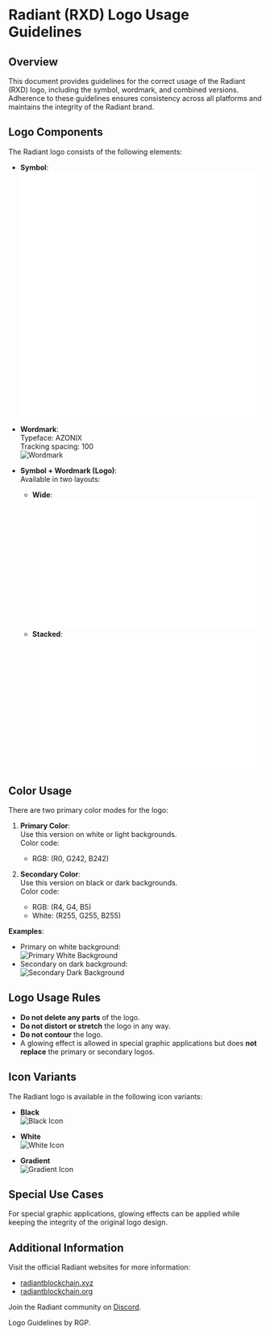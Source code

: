 # Radiant (RXD) Logo Usage Guidelines

## Overview

This document provides guidelines for the correct usage of the Radiant (RXD) logo, including the symbol, wordmark, and combined versions. Adherence to these guidelines ensures consistency across all platforms and maintains the integrity of the Radiant brand.

## Logo Components

The Radiant logo consists of the following elements:

- **Symbol**:  
  ![Symbol](./R_White_Logo.png)

- **Wordmark**:  
  Typeface: AZONIX  
  Tracking spacing: 100  
  ![Wordmark](path/to/wordmark.png)

- **Symbol + Wordmark (Logo)**:  
  Available in two layouts:  
  - **Wide**:  
    ![Wide Logo](./LogoType_white.png)  
  - **Stacked**:  
    ![Stacked Logo](./Stacked_white.png)

## Color Usage

There are two primary color modes for the logo:

1. **Primary Color**:  
   Use this version on white or light backgrounds.  
   Color code:  
   - RGB: (R0, G242, B242)

2. **Secondary Color**:  
   Use this version on black or dark backgrounds.  
   Color code:  
   - RGB: (R4, G4, B5)  
   - White: (R255, G255, B255)

**Examples**:  
- Primary on white background:  
  ![Primary White Background](path/to/primary_white_bg.png)  
- Secondary on dark background:  
  ![Secondary Dark Background](path/to/secondary_dark_bg.png)

## Logo Usage Rules

- **Do not delete any parts** of the logo.  
- **Do not distort or stretch** the logo in any way.  
- **Do not contour** the logo.  
- A glowing effect is allowed in special graphic applications but does **not replace** the primary or secondary logos.

## Icon Variants

The Radiant logo is available in the following icon variants:

- **Black**  
  ![Black Icon](path/to/black_icon.png)

- **White**  
  ![White Icon](path/to/white_icon.png)

- **Gradient**  
  ![Gradient Icon](path/to/gradient_icon.png)

## Special Use Cases

For special graphic applications, glowing effects can be applied while keeping the integrity of the original logo design.

## Additional Information

Visit the official Radiant websites for more information:

- [radiantblockchain.xyz](https://radiantblockchain.xyz/)
- [radiantblockchain.org](https://radiantblockchain.org/)

Join the Radiant community on [Discord](https://discord.gg/radiantblockchain).

Logo Guidelines by RGP.

